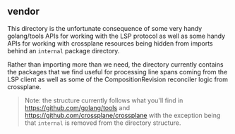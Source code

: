 ## vendor
This directory is the unfortunate consequence of some very handy golang/tools 
APIs for working with the LSP protocol as well as some handy APIs for working
with crossplane resources being hidden from imports behind an `internal` 
package directory.

Rather than importing more than we need, the directory currently contains the
packages that we find useful for processing line spans coming from the LSP
client as well as some of the CompositionRevision reconciler logic from 
crossplane.

> Note: the structure currently follows what you'll find in https://github.com/golang/tools
>       and https://github.com/crossplane/crossplane with the exception being that `internal` 
>       is removed from the directory structure.